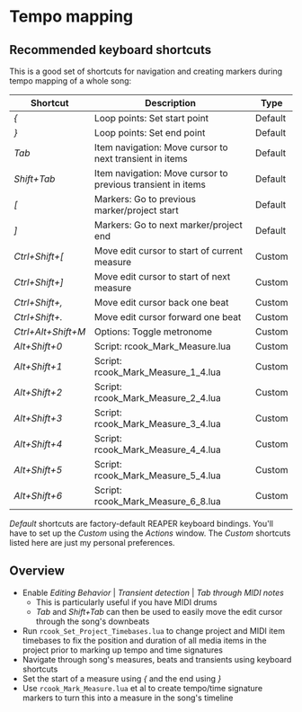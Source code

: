 # Tempo mapping

## Recommended keyboard shortcuts

This is a good set of shortcuts for navigation and creating markers during
tempo mapping of a whole song:

| Shortcut           | Description                                                 | Type    |
| ---                | ---                                                         | ---     |
| _{_                | Loop points: Set start point                                | Default |
| _}_                | Loop points: Set end point                                  | Default |
| _Tab_              | Item navigation: Move cursor to next transient in items     | Default |
| _Shift+Tab_        | Item navigation: Move cursor to previous transient in items | Default |
| _[_                | Markers: Go to previous marker/project start                | Default |
| _]_                | Markers: Go to next marker/project end                      | Default |
| _Ctrl+Shift+[_     | Move edit cursor to start of current measure                | Custom  |
| _Ctrl+Shift+]_     | Move edit cursor to start of next measure                   | Custom  |
| _Ctrl+Shift+,_     | Move edit cursor back one beat                              | Custom  |
| _Ctrl+Shift+._     | Move edit cursor forward one beat                           | Custom  |
| _Ctrl+Alt+Shift+M_ | Options: Toggle metronome                                   | Custom  |
| _Alt+Shift+0_      | Script: rcook_Mark_Measure.lua                              | Custom  |
| _Alt+Shift+1_      | Script: rcook_Mark_Measure_1_4.lua                          | Custom  |
| _Alt+Shift+2_      | Script: rcook_Mark_Measure_2_4.lua                          | Custom  |
| _Alt+Shift+3_      | Script: rcook_Mark_Measure_3_4.lua                          | Custom  |
| _Alt+Shift+4_      | Script: rcook_Mark_Measure_4_4.lua                          | Custom  |
| _Alt+Shift+5_      | Script: rcook_Mark_Measure_5_4.lua                          | Custom  |
| _Alt+Shift+6_      | Script: rcook_Mark_Measure_6_8.lua                          | Custom  |

_Default_ shortcuts are factory-default REAPER keyboard bindings. You'll have to set up the _Custom_ using the _Actions_ window. The _Custom_ shortcuts listed here are just my personal preferences.

## Overview

* Enable _Editing Behavior_ \| _Transient detection_ \| _Tab through MIDI notes_
  * This is particularly useful if you have MIDI drums
  * _Tab_ and _Shift+Tab_ can then be used to easily move the edit cursor through the song's downbeats
* Run `rcook_Set_Project_Timebases.lua` to change project and MIDI item timebases to fix the position and duration of all media items in the project prior to marking up tempo and time signatures
* Navigate through song's measures, beats and transients using keyboard shortcuts
* Set the start of a measure using _{_ and the end using _}_
* Use `rcook_Mark_Measure.lua` et al to create tempo/time signature markers to turn this into a measure in the song's timeline

